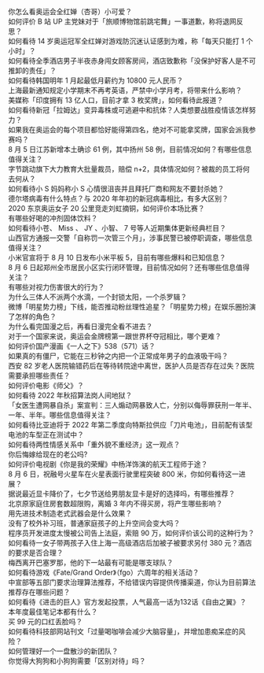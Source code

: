 你怎么看奥运会全红婵（杏哥）小可爱？  
如何评价 B 站 UP 主党妹对于「旅顺博物馆前跳宅舞」一事道歉，称将退网反思？  
如何看待 14 岁奥运冠军全红婵对游戏防沉迷认证感到为难，称「每天只能打 1 个小时」？  
如何看待全季酒店男子半夜赤身闯女顾客房间，酒店致歉称「没保护好客人是不可推卸的责任」？  
如何看待韩国明年 1 月起最低月薪约为 10800 元人民币？  
上海最新通知规定小学期末不再考英语，严禁中小学月考，将带来什么影响？  
美媒称「印度拥有 13 亿人口，目前才拿 3 枚奖牌」，如何看待此报道？  
如何看待新冠「拉姆达」变异毒株或可逃避中和抗体？人类想要战胜疫情该怎样努力？  
如果我在奥运会的每个项目都恰好能得第四名，绝对不可能拿奖牌，国家会派我参赛吗？  
8 月 5 日江苏新增本土确诊 61 例，其中扬州 58 例，目前情况如何？有哪些信息值得关注？  
字节跳动旗下大力教育大批量裁员，赔偿 n+2，具体情况如何？被裁的员工将何去何从？  
如何看待小 S 妈妈称小 S 心情很沮丧并且拜托厂商和网友不要封杀她？  
德尔塔病毒有什么特点？与 2020 年年初的新冠病毒相比，有多大区别？  
2020 东京奥运女子 20 公里竞走刘虹摘铜，如何评价本场比赛？  
有哪些好喝的冲剂固体饮料？  
如何看待小苍、 Miss 、 JY 、小智、 7 号等人近期集体更新经典栏目？  
山西官方通报一交警「自称罚一次管三个月」，涉事民警已被停职调查，哪些信息值得关注？  
小米官宣将于 8 月 10 日发布小米平板 5，目前有哪些爆料和已知信息？  
8 月 6 日起郑州全市居民小区实行闭环管理，目前情况如何？还有哪些信息值得关注？  
有哪些对视力伤害很大的行为？  
为什么三体人不派两个水滴，一个封锁太阳，一个杀罗辑？  
微博「明星势力榜」下线，能否推动粉丝理性追星？「明星势力榜」在娱乐圈扮演了怎样的角色？  
为什么看完国漫之后，再看日漫完全看不进去？  
对于一个国家来说，奥运会金牌榜第一跟世界杯夺冠相比，哪个更难？  
如何评价国产漫画《一人之下》538（571）话？  
如果真的有僵尸，它能在三秒钟之内把一个正常成年男子的血液吸干吗？  
西安 82 岁老人医院输错药后在等待转院途中离世，医护人员是否存在过失？医院需要承担哪些责任？  
如何评价电影《师父》？  
如何看待 2022 年秋招算法岗人间地狱？  
「女医生遭网暴自杀」案宣判：三人煽动网暴致人亡，分别以侮辱罪获刑一年半、一年、半年。哪些信息值得关注？  
如何看待比亚迪将于 2022 年第二季度向特斯拉供应「刀片电池」，目前配有该型电池的车型正在测试中？  
如何看待两性情感关系中「重外貌不重经济」这一观点？  
你后悔嫁给现在的老公吗?  
如何评价电视剧《你是我的荣耀》中杨洋饰演的航天工程师于途？  
8 月 6 日，祝融号火星车在火星表面行驶里程突破 800 米，你如何看待这一进展？  
据说最近显卡降价了，七夕节送给男朋友显卡是好的选择吗，有哪些推荐？  
北京原家庭住房套数超限购，离婚 3 年内不得买房，将产生哪些影响？  
用先进技术制造老式武器会是什么效果？  
没有了校外补习班，普通家庭孩子的上升空间会变大吗？  
程序员开发进度太慢被公司告上法庭，索赔 90 万，如何评价该公司的这种行为？  
如何看待一女子带两孩子入住上海一高级酒店后加被子被要求另付 380 元？酒店的要求是否合理？  
梅西离开巴塞罗那，他的下一站最有可能是哪支球队？  
如何看待游戏《Fate/Grand Order》（fgo）六周年的相关活动？  
中宣部等五部门要求治理算法推荐，不给错误内容提供传播渠道，你认为目前算法推荐存在哪些问题？  
如何看待《进击的巨人》官方发起投票，人气最高一话为132话《自由之翼》？  
本年度最佳笔记本都有什么？  
买 99 元的口红丢脸吗？  
如何看待科技部网站刊文「过量喝咖啡会减少大脑容量」，并增加患痴呆症的风险？  
如何管理好一个一盘散沙的新团队？  
你觉得大狗狗和小狗狗需要「区别对待」吗？  
